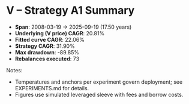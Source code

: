 # V – Strategy A1 Summary

- **Span**: 2008-03-19 → 2025-09-19 (17.50 years)
- **Underlying (V price) CAGR**: 20.81%
- **Fitted curve CAGR**: 22.06%
- **Strategy CAGR**: 31.90%
- **Max drawdown**: -89.85%
- **Rebalances executed**: 73

Notes:

- Temperatures and anchors per experiment govern deployment; see EXPERIMENTS.md for details.
- Figures use simulated leveraged sleeve with fees and borrow costs.
